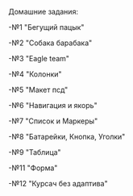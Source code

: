 ﻿
Домашние задания:

-№1 "Бегущий пацык" 

-№2 "Собака барабака"

-№3 "Eagle team"

-№4 "Колонки"

-№5 "Макет псд"

-№6 "Навигация и якорь"

-№7 "Список и Маркеры"

-№8 "Батарейки, Кнопка, Уголки"

-№9 "Таблица"

-№11 "Форма"

-№12 "Курсач без адаптива"